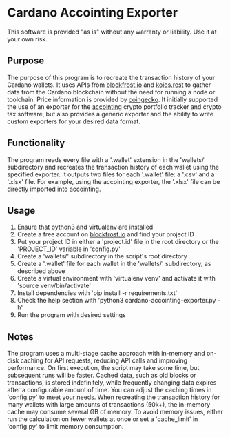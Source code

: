 # Cardano Accointing Exporter

This software is provided "as is" without any warranty or liability. Use it at your own risk.

## Purpose

The purpose of this program is to recreate the transaction history of your Cardano wallets. It uses APIs from [blockfrost.io](https://blockfrost.io/) and [koios.rest](https://www.koios.rest/) to gather data from the Cardano blockchain without the need for running a node or toolchain. Price information is provided by [coingecko](https://www.coingecko.com/en/api). It initially supported the use of an exporter for the [accointing](https://www.accointing.com/) crypto portfolio tracker and crypto tax software, but also provides a generic exporter and the ability to write custom exporters for your desired data format.

## Functionality

The program reads every file with a '.wallet' extension in the 'wallets/' subdirectory and recreates the transaction history of each wallet using the specified exporter. It outputs two files for each '.wallet' file: a '.csv' and a '.xlsx' file. For example, using the accointing exporter, the '.xlsx' file can be directly imported into accointing.

## Usage

1. Ensure that python3 and virtualenv are installed
2. Create a free account on [blockfrost.io](https://blockfrost.io/) and find your project ID
3. Put your project ID in either a 'project.id' file in the root directory or the 'PROJECT_ID' variable in 'config.py'
4. Create a 'wallets/' subdirectory in the script's root directory
5. Create a '.wallet' file for each wallet in the 'wallets/' subdirectory, as described above
6. Create a virtual environment with 'virtualenv venv' and activate it with 'source venv/bin/activate'
7. Install dependencies with 'pip install -r requirements.txt'
8. Check the help section with 'python3 cardano-accointing-exporter.py -h'
9. Run the program with desired settings

## Notes

The program uses a multi-stage cache approach with in-memory and on-disk caching for API requests, reducing API calls and improving performance. On first execution, the script may take some time, but subsequent runs will be faster. Cached data, such as old blocks or transactions, is stored indefinitely, while frequently changing data expires after a configurable amount of time. You can adjust the caching times in 'config.py' to meet your needs. When recreating the transaction history for many wallets with large amounts of transactions (50k+), the in-memory cache may consume several GB of memory. To avoid memory issues, either run the calculation on fewer wallets at once or set a 'cache_limit' in 'config.py' to limit memory consumption.
